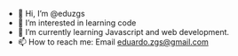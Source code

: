 - 👋 Hi, I’m @eduzgs
- 👀 I’m interested in learning code
- 🌱 I’m currently learning Javascript and web development.
- 📫 How to reach me: Email eduardo.zgs@gmail.com

<!---
eduzgs/eduzgs is a ✨ special ✨ repository because its `README.md` (this file) appears on your GitHub profile.
You can click the Preview link to take a look at your changes.
--->
